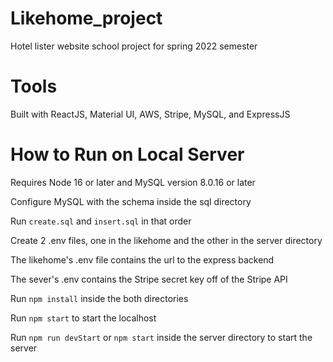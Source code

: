 # Likehome_project
Hotel lister website school project for spring 2022 semester
# Tools
Built with ReactJS, Material UI, AWS, Stripe, MySQL, and ExpressJS
# How to Run on Local Server

Requires Node 16 or later and MySQL version 8.0.16 or later

Configure MySQL with the schema inside the sql directory

Run `create.sql` and `insert.sql` in that order

Create 2 .env files, one in the likehome and the other in the server directory

The likehome's .env file contains the url to the express backend

The sever's .env contains the Stripe secret key off of the Stripe API

Run `npm install` inside the both directories 

Run `npm start` to start the localhost

Run `npm run devStart` or `npm start` inside the server directory to start the server
